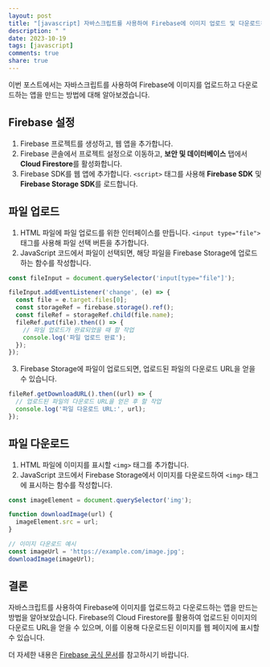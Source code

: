 ```yaml
---
layout: post
title: "[javascript] 자바스크립트를 사용하여 Firebase에 이미지 업로드 및 다운로드하는 앱 만들기"
description: " "
date: 2023-10-19
tags: [javascript]
comments: true
share: true
---
```


이번 포스트에서는 자바스크립트를 사용하여 Firebase에 이미지를 업로드하고 다운로드하는 앱을 만드는 방법에 대해 알아보겠습니다.

## Firebase 설정

1. Firebase 프로젝트를 생성하고, 웹 앱을 추가합니다.
2. Firebase 콘솔에서 프로젝트 설정으로 이동하고, **보안 및 데이터베이스** 탭에서 **Cloud Firestore**를 활성화합니다.
3. Firebase SDK를 웹 앱에 추가합니다. `<script>` 태그를 사용해 **Firebase SDK** 및 **Firebase Storage SDK**를 로드합니다.

## 파일 업로드

1. HTML 파일에 파일 업로드를 위한 인터페이스를 만듭니다. `<input type="file">` 태그를 사용해 파일 선택 버튼을 추가합니다.
2. JavaScript 코드에서 파일이 선택되면, 해당 파일을 Firebase Storage에 업로드하는 함수를 작성합니다.

```javascript
const fileInput = document.querySelector('input[type="file"]');

fileInput.addEventListener('change', (e) => {
  const file = e.target.files[0];
  const storageRef = firebase.storage().ref();
  const fileRef = storageRef.child(file.name);
  fileRef.put(file).then(() => {
    // 파일 업로드가 완료되었을 때 할 작업
    console.log('파일 업로드 완료');
  });
});
```

3. Firebase Storage에 파일이 업로드되면, 업로드된 파일의 다운로드 URL을 얻을 수 있습니다.

```javascript
fileRef.getDownloadURL().then((url) => {
  // 업로드된 파일의 다운로드 URL을 얻은 후 할 작업
  console.log('파일 다운로드 URL:', url);
});
```

## 파일 다운로드

1. HTML 파일에 이미지를 표시할 `<img>` 태그를 추가합니다.
2. JavaScript 코드에서 Firebase Storage에서 이미지를 다운로드하여 `<img>` 태그에 표시하는 함수를 작성합니다.

```javascript
const imageElement = document.querySelector('img');

function downloadImage(url) {
  imageElement.src = url;
}

// 이미지 다운로드 예시
const imageUrl = 'https://example.com/image.jpg';
downloadImage(imageUrl);
```

## 결론

자바스크립트를 사용하여 Firebase에 이미지를 업로드하고 다운로드하는 앱을 만드는 방법을 알아보았습니다. Firebase의 Cloud Firestore를 활용하여 업로드된 이미지의 다운로드 URL을 얻을 수 있으며, 이를 이용해 다운로드된 이미지를 웹 페이지에 표시할 수 있습니다.

더 자세한 내용은 [Firebase 공식 문서](https://firebase.google.com/docs/storage)를 참고하시기 바랍니다.